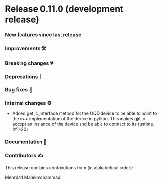 # Release 0.11.0 (development release)

<h3>New features since last release</h3>

<h3>Improvements 🛠</h3>

<h3>Breaking changes 💔</h3>

<h3>Deprecations 👋</h3>

<h3>Bug fixes 🐛</h3>

<h3>Internal changes ⚙️</h3>

* Added get_c_interface method for the OQD device to be able to point to the c++
  implementation of the device in python. This makes qjit to accept an instance of the device 
  and be able to connect to its runtime.
  [(#1420)](https://github.com/PennyLaneAI/catalyst/pull/1420)

<h3>Documentation 📝</h3>

<h3>Contributors ✍️</h3>

This release contains contributions from (in alphabetical order):

Mehrdad Malekmohammadi
